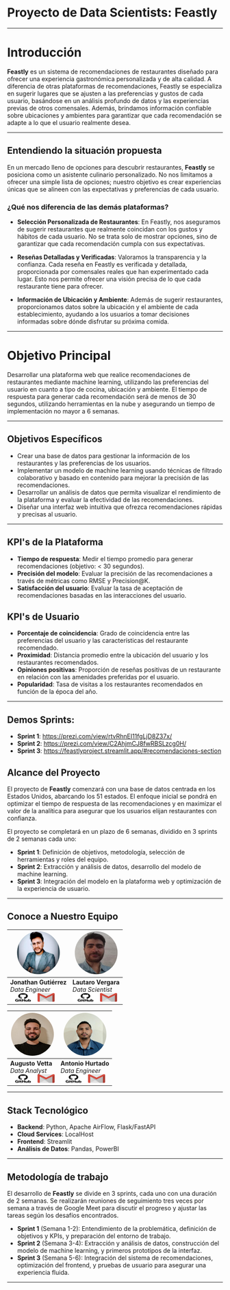 # Proyecto de Data Scientists: Feastly

---

# **Introducción**

**Feastly** es un sistema de recomendaciones de restaurantes diseñado para ofrecer una experiencia gastronómica personalizada y de alta calidad. A diferencia de otras plataformas de recomendaciones, Feastly se especializa en sugerir lugares que se ajusten a las preferencias y gustos de cada usuario, basándose en un análisis profundo de datos y las experiencias previas de otros comensales. Además, brindamos información confiable sobre ubicaciones y ambientes para garantizar que cada recomendación se adapte a lo que el usuario realmente desea.

---

## **Entendiendo la situación propuesta**

En un mercado lleno de opciones para descubrir restaurantes, **Feastly** se posiciona como un asistente culinario personalizado. No nos limitamos a ofrecer una simple lista de opciones; nuestro objetivo es crear experiencias únicas que se alineen con las expectativas y preferencias de cada usuario.

### ¿Qué nos diferencia de las demás plataformas?

- **Selección Personalizada de Restaurantes**: En Feastly, nos aseguramos de sugerir restaurantes que realmente coincidan con los gustos y hábitos de cada usuario. No se trata solo de mostrar opciones, sino de garantizar que cada recomendación cumpla con sus expectativas.

- **Reseñas Detalladas y Verificadas**: Valoramos la transparencia y la confianza. Cada reseña en Feastly es verificada y detallada, proporcionada por comensales reales que han experimentado cada lugar. Esto nos permite ofrecer una visión precisa de lo que cada restaurante tiene para ofrecer.

- **Información de Ubicación y Ambiente**: Además de sugerir restaurantes, proporcionamos datos sobre la ubicación y el ambiente de cada establecimiento, ayudando a los usuarios a tomar decisiones informadas sobre dónde disfrutar su próxima comida.

---

# **Objetivo Principal**

Desarrollar una plataforma web que realice recomendaciones de restaurantes mediante machine learning, utilizando las preferencias del usuario en cuanto a tipo de cocina, ubicación y ambiente. El tiempo de respuesta para generar cada recomendación será de menos de 30 segundos, utilizando herramientas en la nube y asegurando un tiempo de implementación no mayor a 6 semanas.

---

## **Objetivos Específicos**

- Crear una base de datos para gestionar la información de los restaurantes y las preferencias de los usuarios.
- Implementar un modelo de machine learning usando técnicas de filtrado colaborativo y basado en contenido para mejorar la precisión de las recomendaciones.
- Desarrollar un análisis de datos que permita visualizar el rendimiento de la plataforma y evaluar la efectividad de las recomendaciones.
- Diseñar una interfaz web intuitiva que ofrezca recomendaciones rápidas y precisas al usuario.

---

## **KPI's de la Plataforma**

- **Tiempo de respuesta**: Medir el tiempo promedio para generar recomendaciones (objetivo: < 30 segundos).
- **Precisión del modelo**: Evaluar la precisión de las recomendaciones a través de métricas como RMSE y Precision@K.
- **Satisfacción del usuario**: Evaluar la tasa de aceptación de recomendaciones basadas en las interacciones del usuario.

## **KPI's de Usuario**

- **Porcentaje de coincidencia**: Grado de coincidencia entre las preferencias del usuario y las características del restaurante recomendado.
- **Proximidad**: Distancia promedio entre la ubicación del usuario y los restaurantes recomendados.
- **Opiniones positivas**: Proporción de reseñas positivas de un restaurante en relación con las amenidades preferidas por el usuario.
- **Popularidad**: Tasa de visitas a los restaurantes recomendados en función de la época del año.

---

## **Demos Sprints:**
- **Sprint 1**: https://prezi.com/view/rtvRhnEI11fgLjD8Z37x/
- **Sprint 2**: https://prezi.com/view/C2AhjmCJ8fwRBSLzcg0H/
- **Sprint 3**: https://feastlyproject.streamlit.app/#recomendaciones-section


## **Alcance del Proyecto**

El proyecto de **Feastly** comenzará con una base de datos centrada en los Estados Unidos, abarcando los 51 estados. El enfoque inicial se pondrá en optimizar el tiempo de respuesta de las recomendaciones y en maximizar el valor de la analítica para asegurar que los usuarios elijan restaurantes con confianza. 

El proyecto se completará en un plazo de 6 semanas, dividido en 3 sprints de 2 semanas cada uno:

- **Sprint 1**: Definición de objetivos, metodología, selección de herramientas y roles del equipo.
- **Sprint 2**: Extracción y análisis de datos, desarrollo del modelo de machine learning.
- **Sprint 3**: Integración del modelo en la plataforma web y optimización de la experiencia de usuario.
---


## Conoce a Nuestro Equipo

| <img src="images/jonathan.jpg" alt="Foto de Jonathan Gutiérrez" style="width: 100px; height: 100px; border-radius: 50%;"> | <img src="images/lautaro.jpg" alt="Foto de Lautaro Vergara" style="width: 100px; height: 100px; border-radius: 50%;"> |
|-----------------------------------------------------|--------------------------------------------------|
| **Jonathan Gutiérrez** <br> *Data Engineer* <br> [<img src="images/logos/github-logo.png" alt="GitHub" style="width: 60px; height: 20px;">](https://github.com/jgutierrezladino) [<img src="images/logos/email-icon.png" alt="Email" style="width: 40px; height: 20px;">](mailto:yogulanacio@gmail.com) | **Lautaro Vergara** <br> *Data Scientist* <br> [<img src="images/logos/github-logo.png" alt="GitHub" style="width: 60px; height: 20px;">](https://github.com/LautaroVergaraAmodeo97) [<img src="images/logos/email-icon.png" alt="Email" style="width: 40px; height: 20px;">](mailto:) |

| <img src="images/augusto.jpg" alt="Foto de Augusto Vetta" style="width: 100px; height: 100px; border-radius: 50%;"> | <img src="images/antonio.jpg" alt="Foto de Antonio" style="width: 100px; height: 100px; border-radius: 50%;"> |
|------------------------------------------------|-------------------------------------------------|
| **Augusto Vetta** <br> *Data Analyst* <br> [<img src="images/logos/github-logo.png" alt="GitHub" style="width: 60px; height: 20px;">](https://github.com/AugVe) [<img src="images/logos/email-icon.png" alt="Email" style="width: 40px; height: 20px;">](mailto:) | **Antonio Hurtado** <br> *Data Engineer* <br> [<img src="images/logos/github-logo.png" alt="GitHub" style="width: 60px; height: 20px;">](https://github.com/Antojose93) [<img src="images/logos/email-icon.png" alt="Email" style="width: 40px; height: 20px;">](mailto:antonio.hurtado1993@gmail.com)  |



---

## **Stack Tecnológico**

- **Backend**: Python, Apache AirFlow, Flask/FastAPI
- **Cloud Services**: LocalHost
- **Frontend**: Streamlit 
- **Análisis de Datos**: Pandas, PowerBI

---

## **Metodología de trabajo**

El desarrollo de **Feastly** se divide en 3 sprints, cada uno con una duración de 2 semanas. Se realizarán reuniones de seguimiento tres veces por semana a través de Google Meet para discutir el progreso y ajustar las tareas según los desafíos encontrados.

- **Sprint 1** (Semana 1-2): Entendimiento de la problemática, definición de objetivos y KPIs, y preparación del entorno de trabajo.
- **Sprint 2** (Semana 3-4): Extracción y análisis de datos, construcción del modelo de machine learning, y primeros prototipos de la interfaz.
- **Sprint 3** (Semana 5-6): Integración del sistema de recomendaciones, optimización del frontend, y pruebas de usuario para asegurar una experiencia fluida.

---
